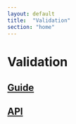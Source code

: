 ```yaml
---
layout: default
title:  "Validation"
section: "home"
---
```


# Validation

## [Guide](guide/index.html)

## [API](api/index.html)
